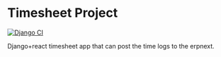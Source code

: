 # Timesheet Project

[![Django CI](https://github.com/kartoza/timesheet-project/actions/workflows/django.yml/badge.svg)](https://github.com/kartoza/timesheet-project/actions/workflows/django.yml)

Django+react timesheet app that can post the time logs to the erpnext. 

